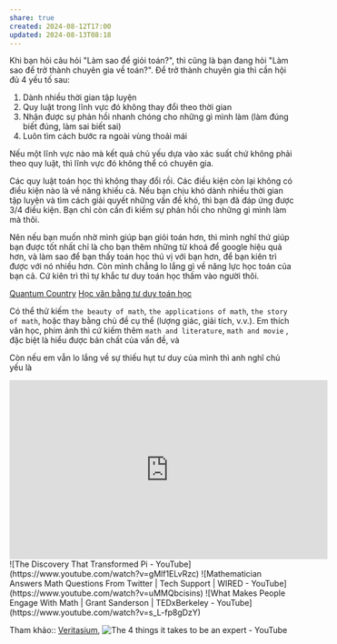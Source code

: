 ```yaml
---
share: true
created: 2024-08-12T17:00
updated: 2024-08-13T08:18
---
```

Khi bạn hỏi câu hỏi "Làm sao để giỏi toán?", thì cũng là bạn đang hỏi "Làm sao để trở thành chuyên gia về toán?". Để trở thành chuyên gia thì cần hội đủ 4 yếu tố sau:

1. Dành nhiều thời gian tập luyện
2. Quy luật trong lĩnh vực đó không thay đổi theo thời gian
3. Nhận được sự phản hồi nhanh chóng cho những gì mình làm (làm đúng biết đúng, làm sai biết sai)
4. Luôn tìm cách bước ra ngoài vùng thoải mái

Nếu một lĩnh vực nào mà kết quả chủ yếu dựa vào xác suất chứ không phải theo quy luật, thì lĩnh vực đó không thể có chuyên gia.

Các quy luật toán học thì không thay đổi rồi. Các điều kiện còn lại không có điều kiện nào là về năng khiếu cả. Nếu bạn chịu khó dành nhiều thời gian tập luyện và tìm cách giải quyết những vấn đề khó, thì bạn đã đáp ứng được 3/4 điều kiện. Bạn chỉ còn cần đi kiếm sự phản hồi cho những gì mình làm mà thôi. 

Nên nếu bạn muốn nhờ mình giúp bạn giỏi toán hơn, thì mình nghĩ thứ giúp bạn được tốt nhất chỉ là cho bạn thêm những từ khoá để google hiệu quả hơn, và làm sao để bạn thấy toán học thú vị với bạn hơn, để bạn kiên trì được với nó nhiều hơn. Còn mình chẳng lo lắng gì về năng lực học toán của bạn cả. Cứ kiên trì thì tự khắc tư duy toán học thấm vào người thôi. 

[Quantum Country](https://quantum.country)
[Học văn bằng tư duy toán học](https://www.qdnd.vn/kinh-te/cac-van-de/hoc-van-bang-tu-duy-toan-hoc-253308)

Có thể thử kiếm `the beauty of math`, `the applications of math`, `the story of math`, hoặc thay bằng chủ đề cụ thể (lượng giác, giải tích, v.v.). Em thích văn học, phim ảnh thì cứ kiếm thêm `math and literature`, `math and movie`
, đặc biệt là hiểu được bản chất của vấn đề, và 

Còn nếu em vẫn lo lắng về sự thiếu hụt tư duy của mình thì anh nghĩ chủ yếu là 



<iframe width="560" height="315" src="https://www.youtube.com/embed/watch?v=cUzklzVXJwo" title="YouTube video player" frameborder="0" allow="accelerometer; autoplay; clipboard-write; encrypted-media; gyroscope; picture-in-picture; web-share" referrerpolicy="strict-origin-when-cross-origin" allowfullscreen></iframe>
![The Discovery That Transformed Pi - YouTube](https://www.youtube.com/watch?v=gMlf1ELvRzc)
![Mathematician Answers Math Questions From Twitter | Tech Support | WIRED - YouTube](https://www.youtube.com/watch?v=uMMQbcisins)
![What Makes People Engage With Math | Grant Sanderson | TEDxBerkeley - YouTube](https://www.youtube.com/watch?v=s_L-fp8gDzY)

Tham khảo:: [Veritasium](Veritasium.md), ![The 4 things it takes to be an expert - YouTube](https://www.youtube.com/watch?v=5eW6Eagr9XA)